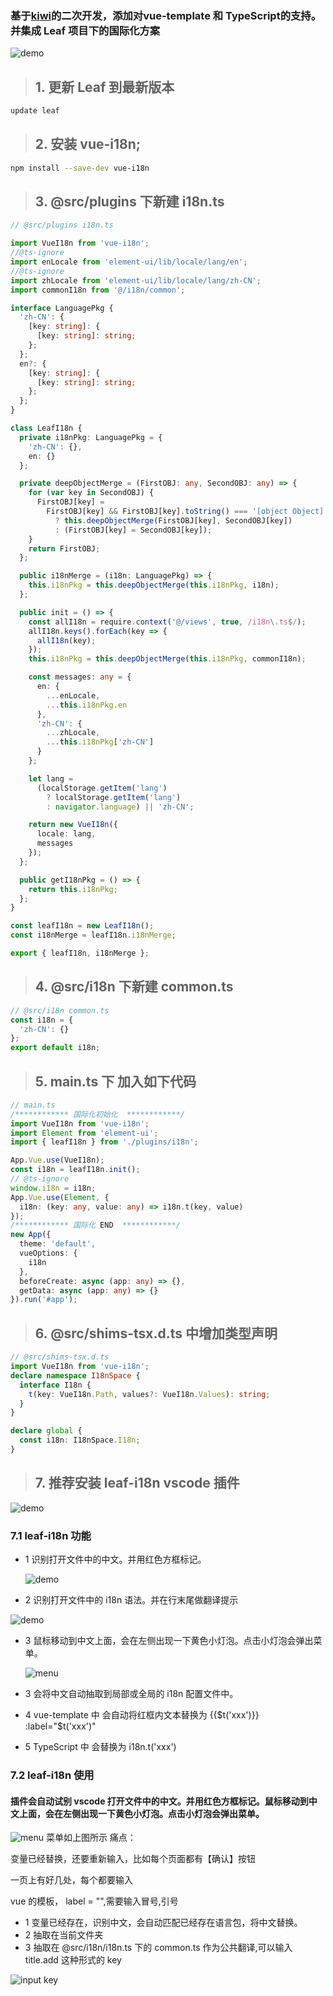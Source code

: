 ### 基于[kiwi](https://github.com/alibaba/kiwi)的二次开发，添加对vue-template 和 TypeScript的支持。并集成 Leaf 项目下的国际化方案 ### 


 ![demo](./leaf_i18n_demo.gif)

> ## 1. 更新 Leaf 到最新版本

```bash
update leaf

```

> ## 2. 安装 vue-i18n;

```bash
npm install --save-dev vue-i18n

```

> ## 3. @src/plugins 下新建 i18n.ts

```typescript
// @src/plugins i18n.ts

import VueI18n from 'vue-i18n';
//@ts-ignore
import enLocale from 'element-ui/lib/locale/lang/en';
//@ts-ignore
import zhLocale from 'element-ui/lib/locale/lang/zh-CN';
import commonI18n from '@/i18n/common';

interface LanguagePkg {
  'zh-CN': {
    [key: string]: {
      [key: string]: string;
    };
  };
  en?: {
    [key: string]: {
      [key: string]: string;
    };
  };
}

class LeafI18n {
  private i18nPkg: LanguagePkg = {
    'zh-CN': {},
    en: {}
  };

  private deepObjectMerge = (FirstOBJ: any, SecondOBJ: any) => {
    for (var key in SecondOBJ) {
      FirstOBJ[key] =
        FirstOBJ[key] && FirstOBJ[key].toString() === '[object Object]'
          ? this.deepObjectMerge(FirstOBJ[key], SecondOBJ[key])
          : (FirstOBJ[key] = SecondOBJ[key]);
    }
    return FirstOBJ;
  };

  public i18nMerge = (i18n: LanguagePkg) => {
    this.i18nPkg = this.deepObjectMerge(this.i18nPkg, i18n);
  };

  public init = () => {
    const allI18n = require.context('@/views', true, /i18n\.ts$/);
    allI18n.keys().forEach(key => {
      allI18n(key);
    });
    this.i18nPkg = this.deepObjectMerge(this.i18nPkg, commonI18n);

    const messages: any = {
      en: {
        ...enLocale,
        ...this.i18nPkg.en
      },
      'zh-CN': {
        ...zhLocale,
        ...this.i18nPkg['zh-CN']
      }
    };

    let lang =
      (localStorage.getItem('lang')
        ? localStorage.getItem('lang')
        : navigator.language) || 'zh-CN';

    return new VueI18n({
      locale: lang,
      messages
    });
  };

  public getI18nPkg = () => {
    return this.i18nPkg;
  };
}

const leafI18n = new LeafI18n();
const i18nMerge = leafI18n.i18nMerge;

export { leafI18n, i18nMerge };
```

> ## 4. @src/i18n 下新建 common.ts

```typescript
// @src/i18n common.ts
const i18n = {
  'zh-CN': {}
};
export default i18n;
```

> ## 5. main.ts 下 加入如下代码

```typescript
// main.ts
/************ 国际化初始化  ************/
import VueI18n from 'vue-i18n';
import Element from 'element-ui';
import { leafI18n } from './plugins/i18n';

App.Vue.use(VueI18n);
const i18n = leafI18n.init();
// @ts-ignore
window.i18n = i18n;
App.Vue.use(Element, {
  i18n: (key: any, value: any) => i18n.t(key, value)
});
/************ 国际化 END  ************/
new App({
  theme: 'default',
  vueOptions: {
    i18n
  },
  beforeCreate: async (app: any) => {},
  getData: async (app: any) => {}
}).run('#app');
```

> ## 6. @src/shims-tsx.d.ts 中增加类型声明

```typescript
// @src/shims-tsx.d.ts
import VueI18n from 'vue-i18n';
declare namespace I18nSpace {
  interface I18n {
    t(key: VueI18n.Path, values?: VueI18n.Values): string;
  }
}

declare global {
  const i18n: I18nSpace.I18n;
}
```

> ## 7. 推荐安装 leaf-i18n vscode 插件

![demo](./leaf_i18n_demo.gif)

### 7.1 leaf-i18n 功能

- 1 识别打开文件中的中文。并用红色方框标记。

  ![demo](./demo2.png)

- 2 识别打开文件中的 i18n 语法。并在行末尾做翻译提示

![demo](./demo1.png)

* 3 鼠标移动到中文上面，会在左侧出现一下黄色小灯泡。点击小灯泡会弹出菜单。

  ![menu](./leaf-i18n-menu.png)

* 3 会将中文自动抽取到局部或全局的 i18n 配置文件中。
* 4 vue-template 中 会自动将红框内文本替换为 {{$t('xxx')}} :label="\$t('xxx')"
* 5 TypeScript 中 会替换为 i18n.t('xxx')

### 7.2 leaf-i18n 使用

#### 插件会自动试别 vscode 打开文件中的中文。并用红色方框标记。鼠标移动到中文上面，会在左侧出现一下黄色小灯泡。点击小灯泡会弹出菜单。

![menu](./leaf-i18n-menu.png)
菜单如上图所示
痛点：

变量已经替换，还要重新输入，比如每个页面都有【确认】按钮

一页上有好几处，每个都要输入

vue 的模板， label = "",需要输入冒号,引号

- 1 变量已经存在，识别中文，会自动匹配已经存在语言包，将中文替换。
- 2 抽取在当前文件夹
- 3 抽取在 @src/i18n/i18n.ts 下的 common.ts 作为公共翻译,可以输入 title.add 这种形式的 key

![input key](./leaf-i18n-input.png)
